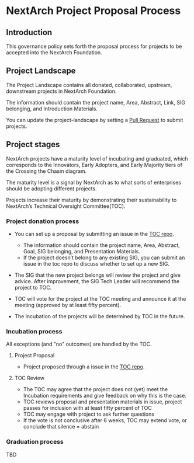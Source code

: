 # NextArch Project Proposal Process

## Introduction
This governance policy sets forth the proposal process for projects to be accepted into the NextArch Foundation. 

## Project Landscape

The Project Landscape contains all donated, collaborated, upstream, downstream projects in NextArch Foundation.

The information should contain the project name, Area, Abstract, Link, SIG belonging, and Introduction Materials.

You can update the project-landscape by setting a [Pull Request](project-landscape.md) to submit projects.

## Project stages
NextArch projects have a maturity level of incubating and graduated, which corresponds to the Innovators, Early Adopters, and Early Majority tiers of the Crossing the Chasm diagram. 

The maturity level is a signal by NextArch as to what sorts of enterprises should be adopting different projects. 

Projects increase their maturity by demonstrating their sustainability to NextArch’s Technical Oversight Committee(TOC).

### Project donation process
- You can set up a proposal by submitting an issue in the [TOC repo](https://github.com/nextarch/toc).
  - The information should contain the project name, Area, Abstract, Goal, SIG belonging, and Presentation Materials.
  - If the project doesn’t belong to any existing SIG, you can submit an issue in the toc repo to discuss whether to set up a new SIG.

- The SIG that the new project belongs will review the project and give advice. After improvement, the SIG Tech Leader will recommend the project to TOC.
- TOC will vote for the project at the TOC meeting and announce it at the meeting (approved by at least fifty percent).
- The incubation of the projects will be determined by TOC in the future.

### Incubation process
All exceptions (and "no" outcomes) are handled by the TOC.

1. Project Proposal
   - Project proposed through a issue in the [TOC repo](https://github.com/nextarch/toc).

2. TOC Review
   - The TOC may agree that the project does not (yet) meet the Incubation requirements and give feedback on why this is the case. 
   - TOC reviews proposal and presentation materials in issue, project passes for inclusion with at least fifty percent of TOC
   - TOC may engage with project to ask further questions
   - If the vote is not conclusive after 6 weeks, TOC may extend vote, or conclude that silence = abstain

### Graduation process
TBD
